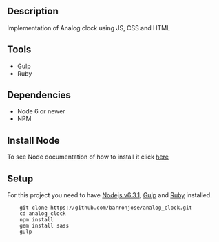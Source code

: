## Description
Implementation of Analog clock using JS, CSS and HTML

## Tools
- Gulp
- Ruby

## Dependencies
- Node 6 or newer
- NPM

## Install Node
To see Node documentation of how to install it click [here](https://nodejs.org/en/download/package-manager/)

## Setup
For this project you need to have [Nodejs v6.3.1](https://nodejs.org/en/), [Gulp](http://gulpjs.com/) and [Ruby](https://www.ruby-lang.org/en/downloads/) installed.

```
    git clone https://github.com/barronjose/analog_clock.git
    cd analog_clock
    npm install
    gem install sass
    gulp

```
